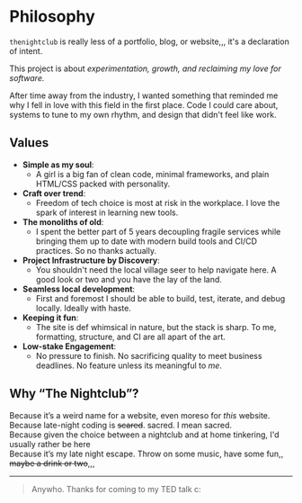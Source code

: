 # Philosophy

`thenightclub` is really less of a portfolio, blog, or website,\,\, it's a declaration of intent.

This project is about _experimentation, growth, and reclaiming my love for software._

After time away from the industry, I wanted something that reminded me why I fell in love with this field in the first place. Code I could care about, systems to tune to my own rhythm, and design that didn't feel like work.

## Values

- **Simple as my soul**:
  - A girl is a big fan of clean code, minimal frameworks, and plain HTML/CSS packed with personality.
- **Craft over trend**:
  - Freedom of tech choice is most at risk in the workplace. I love the spark of interest in learning new tools.
- **The monoliths of old**:
  - I spent the better part of 5 years decoupling fragile services while bringing them up to date with modern build tools and CI/CD practices. So no thanks actually.
- **Project Infrastructure by Discovery**:
  - You shouldn't need the local village seer to help navigate here. A good look or two and you have the lay of the land.
- **Seamless local development**:
  - First and foremost I should be able to build, test, iterate, and debug locally. Ideally with haste.
- **Keeping it fun**:
  - The site is def whimsical in nature, but the stack is sharp. To me, formatting, structure, and CI are all apart of the art.
- **Low-stake Engagement**:
  - No pressure to finish. No sacrificing quality to meet business deadlines. No feature unless its meaningful to _me_.

## Why “The Nightclub”?

Because it’s a weird name for a website, even moreso for _this_ website.<br>
Because late-night coding is ~~scared~~. sacred. I mean sacred.<br>
Because given the choice between a nightclub and at home tinkering, I'd usually rather be here<br>
Because it’s my late night escape. Throw on some music, have some fun,\, ~~maybe a drink or two~~\,\,\,<br>

---

> Anywho. Thanks for coming to my TED talk c:
